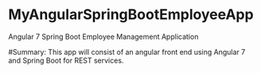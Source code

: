 # MyAngularSpringBootEmployeeApp
Angular 7 Spring Boot Employee Management Application


#Summary:
This app will consist of an angular front end using Angular 7 and Spring Boot for REST services.
